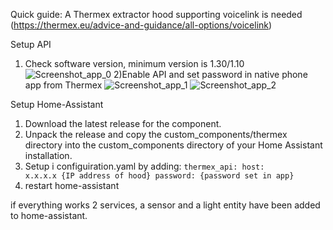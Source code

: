 Quick guide:
A Thermex extractor hood supporting voicelink is needed (https://thermex.eu/advice-and-guidance/all-options/voicelink)

Setup API
1) Check software version, minimum version is 1.30/1.10
![Screenshot_app_0](https://github.com/user-attachments/assets/d5a0f1ad-e006-4d50-9a16-9d79af83f132)
2)Enable API and set password in native phone app from Thermex
![Screenshot_app_1](https://github.com/user-attachments/assets/c80412a1-1f13-4f23-b347-01a2cd9c2202)
![Screenshot_app_2](https://github.com/user-attachments/assets/2bc877bb-490f-4272-afdf-2f059b35dd1c)

Setup Home-Assistant
1) Download the latest release for the component.
2) Unpack the release and copy the custom_components/thermex directory into the custom_components directory of your Home Assistant installation.
3) Setup i configuiration.yaml by adding: 
   <code>thermex_api:
   host: x.x.x.x {IP address of hood}
   password: {password set in app}</code>
4) restart home-assistant

if everything works 2 services, a sensor and a light entity have been added to home-assistant.
